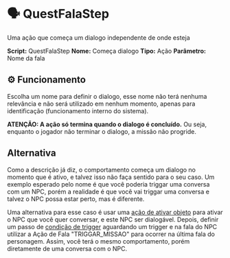 ﻿
# 🗣️ QuestFalaStep

Uma ação que começa um dialogo independente de onde esteja

**Script:** QuestFalaStep
**Nome:** Começa dialogo
**Tipo:** Ação
**Parâmetro:** Nome da fala

## ⚙️ Funcionamento

Escolha um nome para definir o dialogo, esse nome não terá nenhuma relevância e não será utilizado em nenhum momento, apenas para identificação (funcionamento interno do sistema). 

**ATENÇÃO: A ação só termina quando o dialogo é concluído.** Ou seja, enquanto o jogador não terminar o dialogo, a missão não progride.

## Alternativa
Como a descrição já diz, o comportamento começa um dialogo no momento que é ativo, e talvez isso não faça sentido para o seu caso. Um exemplo esperado pelo nome é que você poderia triggar uma conversa com um NPC, porém a realidade é que você vai triggar uma conversa e talvez o NPC possa estar perto, mas é diferente.

Uma alternativa para esse caso é usar uma [ação de ativar objeto](./QuestActivateStep.md) para ativar o NPC que você quer conversar, e este NPC ser dialogável. Depois, definir um passo de [condição de trigger](./QuestTriggerStep.md) aguardando um trigger e na fala do NPC utilizar a Ação de Fala "TRIGGAR_MISSAO" para ocorrer na última fala do personagem. Assim, você terá o mesmo comportamento, porém diretamente de uma conversa com o NPC.
